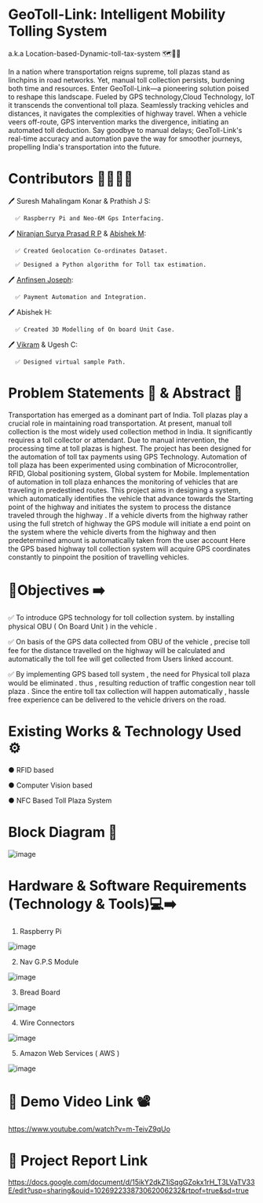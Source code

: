 # GeoToll-Link: Intelligent Mobility Tolling System 
a.k.a Location-based-Dynamic-toll-tax-system 🗺️📌🚗

In a nation where transportation reigns supreme, toll plazas stand as linchpins in road networks. Yet, manual toll collection persists, burdening both time and resources. Enter GeoToll-Link—a pioneering solution poised to reshape this landscape. Fueled by GPS technology,Cloud Technology, IoT it transcends the conventional toll plaza. Seamlessly tracking vehicles and distances, it navigates the complexities of highway travel. When a vehicle veers off-route, GPS intervention marks the divergence, initiating an automated toll deduction. Say goodbye to manual delays; GeoToll-Link's real-time accuracy and automation pave the way for smoother journeys, propelling India's transportation into the future.

# Contributors 👨🏻‍💻📝

🖊 Suresh Mahalingam Konar & Prathish J S: 
   
      ✅ Raspberry Pi and Neo-6M Gps Interfacing.
   
🖊 [Niranjan Surya Prasad R P](https://github.com/NiranjanJoker) & [Abishek M](https://github.com/abishek-ctrl): 

      ✅ Created Geolocation Co-ordinates Dataset. 
   
      ✅ Designed a Python algorithm for Toll tax estimation. 
 
🖊 [Anfinsen Joseph](https://github.com/Anfinsen55):

      ✅ Payment Automation and Integration.

🖊 Abishek H: 

      ✅ Created 3D Modelling of On board Unit Case.  

🖊 [Vikram](https://github.com/Vikram1812) & Ugesh C: 

      ✅ Designed virtual sample Path.

# Problem Statements 📌 & Abstract 📝

   Transportation has emerged as a dominant part of India. Toll plazas play a crucial role in maintaining road transportation. At present, manual toll collection is the most widely used collection method in India. It significantly requires a toll collector or attendant. Due to manual intervention, the processing time at toll plazas is highest. The project has been designed for the automation of toll tax payments using GPS Technology. Automation of toll plaza has been experimented using combination of Microcontroller, RFID, Global positioning system, Global system for Mobile. Implementation of automation in toll plaza enhances the monitoring of vehicles that are traveling in predestined routes. This project aims in designing a system, which automatically identifies the vehicle that advance towards the Starting point of the highway and initiates the system to process the distance traveled through the highway . If a vehicle diverts from the highway rather using the full stretch of highway the GPS module will initiate a end point on the system where the vehicle diverts from the highway and  then predetermined amount is automatically taken from the user account Here the GPS based highway toll collection system will acquire GPS coordinates constantly to pinpoint the position of travelling vehicles.
         
# 🎯Objectives ➡️

✅ To introduce GPS technology for toll collection system. by installing physical OBU ( On Board Unit ) in the vehicle .

✅ On basis of the GPS data collected from  OBU of the vehicle , precise toll fee for the distance travelled on the highway will be calculated and automatically the        toll fee will get collected from Users linked account.

✅ By implementing GPS based toll system , the need for Physical toll plaza would be eliminated . thus , resulting reduction of traffic congestion near toll plaza .        Since the entire toll tax collection will happen automatically , hassle free experience can be delivered to the vehicle drivers on the road.

# Existing Works & Technology Used ⚙️

●	RFID based

●	Computer Vision based

●	NFC Based Toll Plaza System

# Block Diagram 🧠

![image](https://user-images.githubusercontent.com/74930080/216288098-2c5f50fa-0302-4aae-8f20-7c1ee91820d9.png)

# Hardware & Software Requirements (Technology & Tools)💻➡️

1) Raspberry Pi 

![image](https://user-images.githubusercontent.com/74930080/216290918-4ed5dbca-a83b-4487-885f-e76bd46c3304.png)


2) Nav G.P.S Module 

![image](https://user-images.githubusercontent.com/74930080/216291167-5da5a190-0155-48cb-80e8-270f1e7e16b6.png)


3) Bread Board 

![image](https://user-images.githubusercontent.com/74930080/216291651-3f6696ae-bd8e-4c6b-9906-5e39942da3ca.png)


4) Wire Connectors 

![image](https://user-images.githubusercontent.com/74930080/216294109-0c46c36c-a79e-4672-b04a-3d0cfe3b1ba2.png)


5) Amazon Web Services ( AWS ) 

![image](https://user-images.githubusercontent.com/74930080/216291919-a0de1552-30c8-421b-baf1-2b73237d3a59.png)

# 🔗 Demo Video Link 📽️ 

https://www.youtube.com/watch?v=m-TeivZ9qUo

# 📝 Project Report Link

https://docs.google.com/document/d/15ikY2dkZ1iSqgGZokx1rH_T3LVaTV33E/edit?usp=sharing&ouid=102692233873062006232&rtpof=true&sd=true

